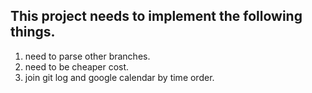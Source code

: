 ## This project needs to implement the following things.

1. need to parse other branches.
2. need to be cheaper cost.
3. join git log and google calendar by time order.

